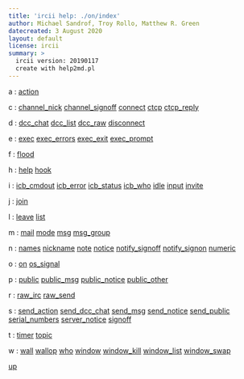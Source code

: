```yaml
---
title: 'ircii help: ./on/index'
author: Michael Sandrof, Troy Rollo, Matthew R. Green
datecreated: 3 August 2020
layout: default
license: ircii
summary: >
  ircii version: 20190117
  create with help2md.pl
---
```



a
:  [action](action.html) 

c
:  [channel_nick](channel_nick.html) [channel_signoff](channel_signoff.html) [connect](connect.html) [ctcp](ctcp.html) [ctcp_reply](ctcp_reply.html) 

d
:  [dcc_chat](dcc_chat.html) [dcc_list](dcc_list.html) [dcc_raw](dcc_raw.html) [disconnect](disconnect.html) 

e
:  [exec](exec.html) [exec_errors](exec_errors.html) [exec_exit](exec_exit.html) [exec_prompt](exec_prompt.html) 

f
:  [flood](flood.html) 

h
:  [help](help.html) [hook](hook.html) 

i
:  [icb_cmdout](icb_cmdout.html) [icb_error](icb_error.html) [icb_status](icb_status.html) [icb_who](icb_who.html) [idle](idle.html) [input](input.html) [invite](invite.html) 

j
:  [join](join.html) 

l
:  [leave](leave.html) [list](list.html) 

m
:  [mail](mail.html) [mode](mode.html) [msg](msg.html) [msg_group](msg_group.html) 

n
:  [names](names.html) [nickname](nickname.html) [note](note.html) [notice](notice.html) [notify_signoff](notify_signoff.html) [notify_signon](notify_signon.html) [numeric](numeric.html) 

o
:  [on](on.html) [os_signal](os_signal.html) 

p
:  [public](public.html) [public_msg](public_msg.html) [public_notice](public_notice.html) [public_other](public_other.html) 

r
:  [raw_irc](raw_irc.html) [raw_send](raw_send.html) 

s
:  [send_action](send_action.html) [send_dcc_chat](send_dcc_chat.html) [send_msg](send_msg.html) [send_notice](send_notice.html) [send_public](send_public.html) [serial_numbers](serial_numbers.html) [server_notice](server_notice.html) [signoff](signoff.html) 

t
:  [timer](timer.html) [topic](topic.html) 

w
:  [wall](wall.html) [wallop](wallop.html) [who](who.html) [window](window.html) [window_kill](window_kill.html) [window_list](window_list.html) [window_swap](window_swap.html) 

[up](..)
